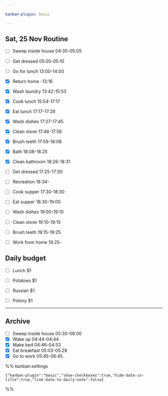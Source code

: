 ```yaml
---

kanban-plugin: basic

---
```


## Sat, 25 Nov Routine

- [ ] Sweep inside house 04:35-05:05
- [ ] Get dressed 05:05-05:10
- [ ] Go for lunch 13:00-14:00
- [x] Return home -13:16
- [x] Wash laundry 13:42-15:53
- [x] Cook lunch 15:54-17:17
- [x] Eat lunch 17:17-17:26
- [x] Wash dishes 17:27-17:45
- [x] Clean stove 17:46-17:56
- [x] Brush teeth 17:59-18:08
- [x] Bath 18:08-18:25
- [x] Clean bathroom 18:26-18:31
- [ ] Get dressed 17:25-17:30
- [ ] Recreation 18:34-
- [ ] Cook supper 17:30-18:30
- [ ] Eat supper 18:30-19:00
- [ ] Wash dishes 19:00-19:10
- [ ] Clean stove 19:10-19:15
- [ ] Brush teeth 19:15-19:25
- [ ] Work from home 19:25-


## Daily budget

- [ ] Lunch $1
- [ ] Potatoes $1
- [ ] Russian $1
- [ ] Polony $1


***

## Archive

- [ ] Sweep inside house 05:30-06:00
- [x] Wake up 04:44-04:44
- [x] Make bed 04:46-04:53
- [x] Eat breakfast 05:03-05:28
- [x] Go to work 05:45-06:45

%% kanban:settings
```
{"kanban-plugin":"basic","show-checkboxes":true,"hide-date-in-title":true,"link-date-to-daily-note":false}
```
%%
